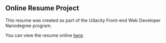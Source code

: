 ## Online Resume Project

This resume was created as part of the Udacity Front-end Web Developer Nanodegree program.  

You can view the resume online <a href="http://heyjane.github.io/frontend-nanodegree-resume">here</a>.
